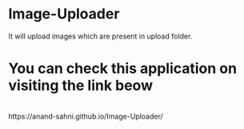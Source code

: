 # Image-Uploader
It will upload images which are present in upload folder.
<br/>
# You can check this application on visiting the link beow
<br/>
https://anand-sahni.github.io/Image-Uploader/
